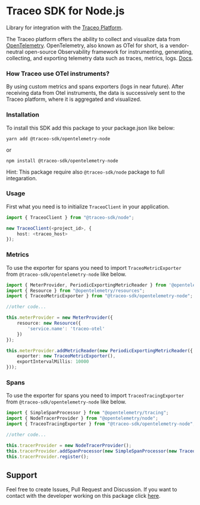 # Traceo SDK for Node.js

Library for integration with the [Traceo Platform](https://github.com/traceo-dev/traceo). 

The Traceo platform offers the ability to collect and visualize data from [OpenTelemetry](https://opentelemetry.io/). OpenTelemetry, also known as OTel for short, is a vendor-neutral open-source Observability framework for instrumenting, generating, collecting, and exporting telemetry data such as traces, metrics, logs. [Docs](https://opentelemetry.io/docs/).

### How Traceo use OTel instruments?
By using custom metrics and spans exporters (logs in near future). After receiving data from Otel instruments, the data is successively sent to the Traceo platform, where it is aggregated and visualized.

### Installation
To install this SDK add this package to your package.json like below:
```
yarn add @traceo-sdk/opentelemetry-node
```
or
```
npm install @traceo-sdk/opentelemetry-node
```

Hint: This package require also `@traceo-sdk/node` package to full integaration.

### Usage
First what you need is to initialize `TraceoClient` in your application.
```ts
import { TraceoClient } from "@traceo-sdk/node";

new TraceoClient(<project_id>, {
    host: <traceo_host>
});
```

### Metrics
To use the exporter for spans you need to import `TraceoMetricExporter` from `@traceo-sdk/opentelemetry-node` like below.

```ts
import { MeterProvider, PeriodicExportingMetricReader } from '@opentelemetry/sdk-metrics';
import { Resource } from "@opentelemetry/resources";
import { TraceoMetricExporter } from "@traceo-sdk/opentelemetry-node";

//other code...

this.meterProvider = new MeterProvider({
    resource: new Resource({
        'service.name': 'traceo-otel'
    })
});

this.meterProvider.addMetricReader(new PeriodicExportingMetricReader({
    exporter: new TraceoMetricExporter(),
    exportIntervalMillis: 10000
}));
```

### Spans
To use the exporter for spans you need to import `TraceoTracingExporter` from `@traceo-sdk/opentelemetry-node` like below.

```ts
import { SimpleSpanProcessor } from "@opentelemetry/tracing";
import { NodeTracerProvider } from "@opentelemetry/node";
import { TraceoTracingExporter } from "@traceo-sdk/opentelemetry-node";

//other code...

this.tracerProvider = new NodeTracerProvider();
this.tracerProvider.addSpanProcessor(new SimpleSpanProcessor(new TraceoTracingExporter()));
this.tracerProvider.register();
```


## Support
Feel free to create Issues, Pull Request and Discussion. If you want to contact with the developer working on this package click [here](mailto:piotr.szewczyk.software@gmail.com).
